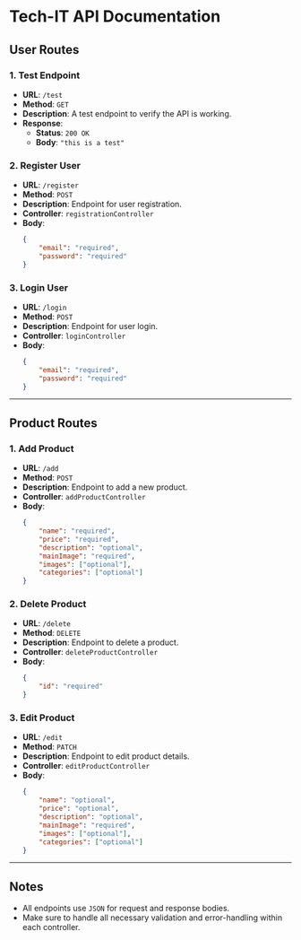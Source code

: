 
# Tech-IT API Documentation

## User Routes

### 1. Test Endpoint
- **URL**: `/test`
- **Method**: `GET`
- **Description**: A test endpoint to verify the API is working.
- **Response**: 
  - **Status**: `200 OK`
  - **Body**: `"this is a test"`

### 2. Register User
- **URL**: `/register`
- **Method**: `POST`
- **Description**: Endpoint for user registration.
- **Controller**: `registrationController`
- **Body**:
    ```json
    {
        "email": "required",
        "password": "required"
    }
    ```

### 3. Login User
- **URL**: `/login`
- **Method**: `POST`
- **Description**: Endpoint for user login.
- **Controller**: `loginController`
- **Body**:
    ```json
    {
        "email": "required",
        "password": "required"
    }
    ```

---

## Product Routes

### 1. Add Product
- **URL**: `/add`
- **Method**: `POST`
- **Description**: Endpoint to add a new product.
- **Controller**: `addProductController`
- **Body**:
    ```json
    {
        "name": "required",
        "price": "required",
        "description": "optional",
        "mainImage": "required",
        "images": ["optional"],
        "categories": ["optional"]
    }
    ```

### 2. Delete Product
- **URL**: `/delete`
- **Method**: `DELETE`
- **Description**: Endpoint to delete a product.
- **Controller**: `deleteProductController`
- **Body**:
    ```json
    {
        "id": "required"
    }
    ```

### 3. Edit Product
- **URL**: `/edit`
- **Method**: `PATCH`
- **Description**: Endpoint to edit product details.
- **Controller**: `editProductController`
- **Body**:
    ```json
    {
        "name": "optional",
        "price": "optional",
        "description": "optional",
        "mainImage": "required",
        "images": ["optional"],
        "categories": ["optional"]
    }
    ```

---

## Notes
- All endpoints use `JSON` for request and response bodies.
- Make sure to handle all necessary validation and error-handling within each controller.
